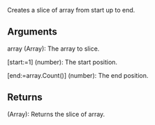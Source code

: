 Creates a slice of array from start up to end.


## Arguments
array (Array): The array to slice.

[start:=1] (number): The start position.

[end:=array.Count()] (number): The end position.


## Returns
(Array): Returns the slice of array.
